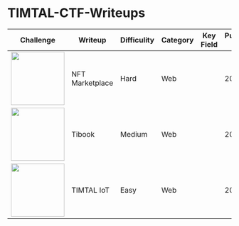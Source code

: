 # TIMTAL-CTF-Writeups

| Challenge | Writeup | Difficulity | Category | Key Field | Published At |
| --- | --- | --- | --- | --- | --- |
| <img src="https://github.com/wasny0ps/TIMTAL-CTF-Writeups/blob/main/src/nftmarketplace.png" height="120"> |NFT Marketplace|Hard|Web|| 2022 |
| <img src="https://github.com/wasny0ps/TIMTAL-CTF-Writeups/blob/main/src/tibook.png" height="120"> | Tibook |Medium|Web||2022|
| <img src="https://github.com/wasny0ps/TIMTAL-CTF-Writeups/blob/main/src/timtaliot.png" height="120"> | TIMTAL IoT | Easy |Web|| 2022 |
